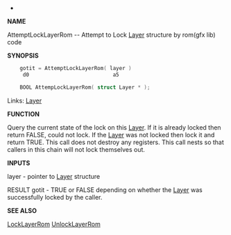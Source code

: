*
**NAME**

AttemptLockLayerRom -- Attempt to Lock [Layer](_OOAQ) structure
by rom(gfx lib) code

**SYNOPSIS**

```c
    gotit = AttemptLockLayerRom( layer )
     d0                           a5

    BOOL AttempLockLayerRom( struct Layer * );

```
Links: [Layer](_OOAQ) 

**FUNCTION**

Query the current state of the lock on this [Layer](_OOAQ). If it is
already locked then return FALSE, could not lock. If the
[Layer](_OOAQ) was not locked then lock it and return TRUE.
This call does not destroy any registers.
This call nests so that callers in this chain will not lock
themselves out.

**INPUTS**

layer - pointer to [Layer](_OOAQ) structure

RESULT
gotit - TRUE or FALSE depending on whether the [Layer](_OOAQ) was
successfully locked by the caller.

**SEE ALSO**

[LockLayerRom](LockLayerRom) [UnlockLayerRom](UnlockLayerRom)
